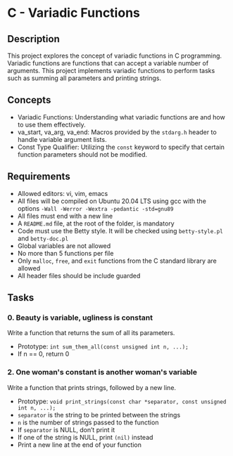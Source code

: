 # C - Variadic Functions

## Description
This project explores the concept of variadic functions in C programming. Variadic functions are functions that can accept a variable number of arguments. This project implements variadic functions to perform tasks such as summing all parameters and printing strings.

## Concepts
- Variadic Functions: Understanding what variadic functions are and how to use them effectively.
- va_start, va_arg, va_end: Macros provided by the `stdarg.h` header to handle variable argument lists.
- Const Type Qualifier: Utilizing the `const` keyword to specify that certain function parameters should not be modified.
  
## Requirements
- Allowed editors: vi, vim, emacs
- All files will be compiled on Ubuntu 20.04 LTS using gcc with the options `-Wall -Werror -Wextra -pedantic -std=gnu89`
- All files must end with a new line
- A `README.md` file, at the root of the folder, is mandatory
- Code must use the Betty style. It will be checked using `betty-style.pl` and `betty-doc.pl`
- Global variables are not allowed
- No more than 5 functions per file
- Only `malloc`, `free`, and `exit` functions from the C standard library are allowed
- All header files should be include guarded

## Tasks
### 0. Beauty is variable, ugliness is constant
Write a function that returns the sum of all its parameters.
- Prototype: `int sum_them_all(const unsigned int n, ...);`
- If n == 0, return 0

### 2. One woman's constant is another woman's variable
Write a function that prints strings, followed by a new line.
- Prototype: `void print_strings(const char *separator, const unsigned int n, ...);`
- `separator` is the string to be printed between the strings
- `n` is the number of strings passed to the function
- If `separator` is NULL, don’t print it
- If one of the string is NULL, print `(nil)` instead
- Print a new line at the end of your function
